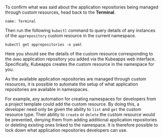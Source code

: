 To confirm what was said about the application repositories being managed through custom resources, head back to the **Terminal**.

```dashboard:open-dashboard
name: Terminal
```

Then run the following `kubectl` command to query details of any instances of the `apprepository` custom resource in the current namespace.

```execute
kubectl get apprepositories -o yaml
```

Here you should see the details of the custom resource corresponding to the `demo` application repository you added via the Kubeapps web interface. Specifically, Kubeapps creates the custom resource in the namespace for you.

As the available application repositories are managed through custom resources, it is possible to automate the setup of what application repositories are available in namespaces.

For example, any automation for creating namespaces for developers from a project template could add the custom resource. By doing this, a developer need only be given the ability to `list` and `get` the custom resource type. Their ability to `create` or `delete` the custom resource would be prevented, denying them from adding additional application repositories or deleting existing ones linked to the namespace. It is therefore possible to lock down what application repositories developers can use.
